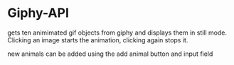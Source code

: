 # Giphy-API
gets ten animimated gif objects from giphy and displays them in still mode. Clicking an image starts the animation, clicking again stops it.

new animals can be added using the add animal button and input field
